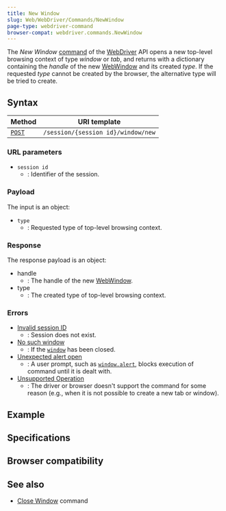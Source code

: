 ```yaml
---
title: New Window
slug: Web/WebDriver/Commands/NewWindow
page-type: webdriver-command
browser-compat: webdriver.commands.NewWindow
---
```




The _New Window_ [command](/Web/WebDriver/Commands) of the [WebDriver](/Web/WebDriver) API opens a new top-level browsing context of type _window_ or _tab_, and returns with a dictionary containing the _handle_ of the new [WebWindow](/Web/WebDriver/WebWindow) and its created _type_. If the requested _type_ cannot be created by the browser, the alternative type will be tried to create.

## Syntax

| Method                                        | URI template                       |
| --------------------------------------------- | ---------------------------------- |
| [`POST`](/Web/HTTP/Methods/DELETE) | `/session/{session id}/window/new` |

### URL parameters

- `session id`
  - : Identifier of the session.

### Payload

The input is an object:

- `type`
  - : Requested type of top-level browsing context.

### Response

The response payload is an object:

- handle
  - : The handle of the new [WebWindow](/Web/WebDriver/WebWindow).
- type
  - : The created type of top-level browsing context.

### Errors

- [Invalid session ID](/Web/WebDriver/Errors/InvalidSessionID)
  - : Session does not exist.
- [No such window](/Web/WebDriver/Errors/NoSuchWindow)
  - : If the [`window`](/Web/API/Window) has been closed.
- [Unexpected alert open](/Web/WebDriver/Errors/UnexpectedAlertOpen)
  - : A user prompt, such as [`window.alert`](/Web/API/Window/alert), blocks execution of command until it is dealt with.
- [Unsupported Operation](/Web/WebDriver/Errors/UnsupportedOperation)
  - : The driver or browser doesn't support the command for some reason (e.g., when it is not possible to create a new tab or window).

## Example

## Specifications



## Browser compatibility



## See also

- [Close Window](/Web/WebDriver/Commands/CloseWindow) command
